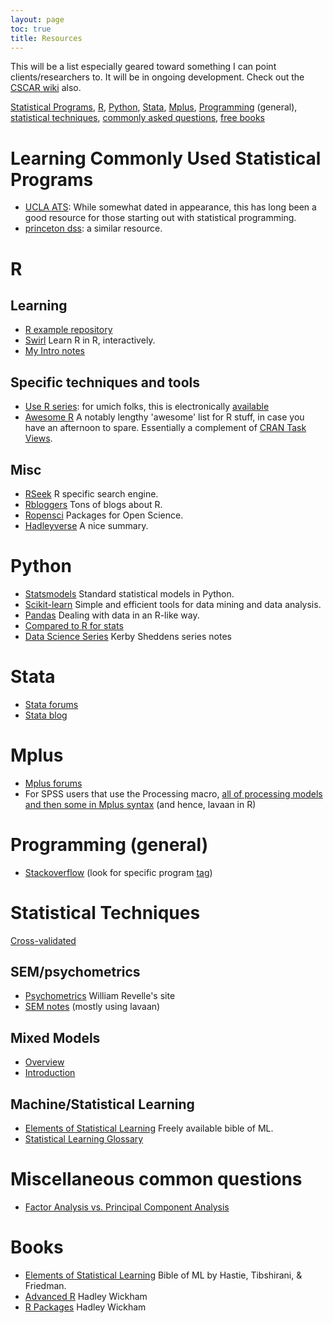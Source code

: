 ```yaml
---
layout: page
toc: true
title: Resources
---
```


This will be a list especially geared toward something I can point clients/researchers to.  It will be in ongoing development.  Check out the [CSCAR wiki](https://github.com/CSCAR/Resources/wiki) also.

[Statistical Programs](#statprograms), [R](#R), [Python](#Python),  [Stata](#Stata), [Mplus](#Mplus), [Programming](#Programming) (general), [statistical techniques](#techniques), [commonly asked questions](#questions), [free books](#books)

# <a name="statprograms" style="color:'#ff5503'">Learning Commonly Used Statistical Programs</a>

- [UCLA ATS](http://www.ats.ucla.edu/stat/): While somewhat dated in appearance, this has long been a good resource for those starting out with statistical programming.
- [princeton dss](http://libguides.princeton.edu/dss): a similar resource.



# <a name="R" style="color:'#ff5503'">R</a>

## Learning

- [R example repository](http://www.uni-kiel.de/psychologie/rexrepos/)
- [Swirl](http://swirlstats.com/) Learn R in R, interactively.
- [My Intro notes](http://m-clark.github.io/docs/R/)


## Specific techniques and tools

- [Use R series](http://www.springer.com/series/6991): for umich folks, this is electronically [available](http://mirlyn.lib.umich.edu/Search/Home?lookfor=%22%20Use%20R!%22&type=series)
- [Awesome R](https://github.com/qinwf/awesome-R) A notably lengthy 'awesome' list for R stuff, in case you have an afternoon to spare.  Essentially a complement of [CRAN Task Views](https://cran.r-project.org/web/views/).


## Misc

- [RSeek](http://rseek.org/) R specific search engine.
- [Rbloggers](http://www.r-bloggers.com/)  Tons of blogs about R.
- [Ropensci](https://ropensci.org/) Packages for Open Science.
- [Hadleyverse](http://barryrowlingson.github.io/hadleyverse/) A nice summary.



# <a name="Python" style="color:'#ff5503'">Python</a>

- [Statsmodels](http://www.statsmodels.org/stable/index.html) Standard statistical models in Python.
- [Scikit-learn](http://scikit-learn.org/stable/)  Simple and efficient tools for data mining and data analysis.
- [Pandas](http://pandas.pydata.org/) Dealing with data in an R-like way.
- [Compared to R for stats](http://www.kdnuggets.com/2015/05/r-vs-python-data-science.html)
- [Data Science Series](https://github.com/kshedden/python-workshop/wiki) Kerby Sheddens series notes


# <a name="Stata" style="color:'#ff5503'">Stata</a>

- [Stata forums](http://www.statalist.org/forums)
- [Stata blog](http://blog.stata.com/)



# <a name="Mplus" style="color:'#ff5503'">Mplus</a>
- [Mplus forums](https://www.statmodel.com/cgi-bin/discus/discus.cgi)
- For SPSS users that use the Processing macro, [all of processing models and then some in Mplus syntax](http://offbeat.group.shef.ac.uk/FIO/mplusmedmod.htm ) (and hence, lavaan in R)



# <a name="Programming" style="color:'#ff5503'">Programming (general)</a>
- [Stackoverflow](http://stackoverflow.com/) (look for specific program [tag](http://stackoverflow.com/tags))



# <a name="techniques" style="color:'#ff5503'">Statistical Techniques</a>
[Cross-validated](http://stats.stackexchange.com/)


## SEM/psychometrics
- [Psychometrics](http://www.personality-project.org/r/book/) William Revelle's site
- [SEM notes](http://m-clark.github.io/docs/sem/) (mostly using lavaan)


## Mixed Models

- [Overview](http://m-clark.github.io/docs/mixedModels/) 
- [Introduction](http://m-clark.github.io/docs/mixedModels/anovamixed.html) 


## Machine/Statistical Learning

- [Elements of Statistical Learning](http://statweb.stanford.edu/~tibs/ElemStatLearn/) Freely available bible of ML.
- [Statistical Learning Glossary](http://alumni.media.mit.edu/~tpminka/statlearn/glossary/glossary.html)


# <a name="questions" style="color:'#ff5503'">Miscellaneous common questions</a>

- [Factor Analysis vs. Principal Component Analysis](http://stats.stackexchange.com/questions/1576/what-are-the-differences-between-factor-analysis-and-principal-component-analysi)


# <a name="books" style="color:'#ff5503'">Books</a>

- [Elements of Statistical Learning](http://statweb.stanford.edu/~tibs/ElemStatLearn/) Bible of ML by Hastie, Tibshirani, & Friedman.
- [Advanced R](http://adv-r.had.co.nz/)  Hadley Wickham
- [R Packages](http://r-pkgs.had.co.nz/)  Hadley Wickham
